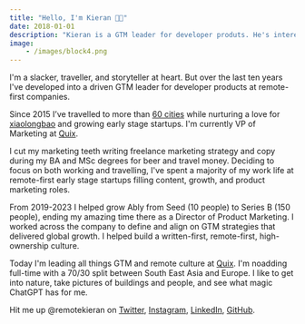 ```yaml
---
title: "Hello, I'm Kieran 👋🏼"
date: 2018-01-01
description: "Kieran is a GTM leader for developer produts. He's interested in how software and data impact our physical environments. He's usually working remotely somewhere warm."
image:
    - /images/block4.png
---
```

I'm a slacker, traveller, and storyteller at heart. But over the last ten years I've developed into a driven GTM leader for developer products at remote-first companies.

Since 2015 I’ve travelled to more than [60 cities](https://nomadlist.com/@kks) while nurturing a love for [xiaolongbao](https://en.wikipedia.org/wiki/Xiaolongbao) and growing early stage startups. I'm currently VP of Marketing at <a href="https://www.quix.io" target="_blank">Quix</a>.

I cut my marketing teeth writing freelance marketing strategy and copy during my BA and MSc degrees for beer and travel money. Deciding to focus on both working and travelling, I've spent a majority of my work life at remote-first early stage startups filling content, growth, and product marketing roles.

From 2019-2023 I helped grow Ably from Seed (10 people) to Series B (150 people), ending my amazing time there as a Director of Product Marketing. I worked across the company to define and align on GTM strategies that delivered global growth. I helped build a written-first, remote-first, high-ownership culture.

Today I'm leading all things GTM and remote culture at [Quix](https://www.quix.io). I'm noadding full-time with a 70/30 split between South East Asia and Europe. I like to get into nature, take pictures of buildings and people, and see what magic ChatGPT has for me.

Hit me up @remotekieran on [Twitter](http://twitter.com/remotekieran), [Instagram](https://www.instagram.com/remotekieran), [LinkedIn](https://www.linkedin.com/in/remotekieran/), [GitHub](https://github.com/remotekieran).